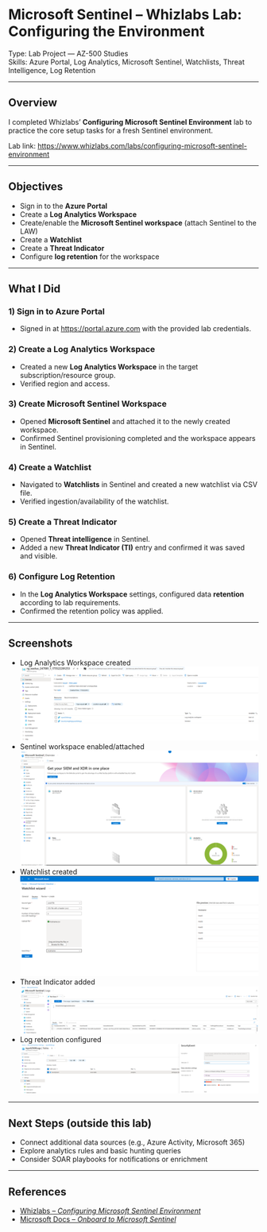 # Microsoft Sentinel – Whizlabs Lab: Configuring the Environment

Type: Lab Project — AZ-500 Studies  
Skills: Azure Portal, Log Analytics, Microsoft Sentinel, Watchlists, Threat Intelligence, Log Retention

* * *

## Overview

I completed Whizlabs’ **Configuring Microsoft Sentinel Environment** lab to practice the core setup tasks for a fresh Sentinel environment.

Lab link: https://www.whizlabs.com/labs/configuring-microsoft-sentinel-environment

* * *

## Objectives

- Sign in to the **Azure Portal**
- Create a **Log Analytics Workspace**
- Create/enable the **Microsoft Sentinel workspace** (attach Sentinel to the LAW)
- Create a **Watchlist**
- Create a **Threat Indicator**
- Configure **log retention** for the workspace

* * *

## What I Did

### 1) Sign in to Azure Portal
- Signed in at https://portal.azure.com with the provided lab credentials.

### 2) Create a Log Analytics Workspace
- Created a new **Log Analytics Workspace** in the target subscription/resource group.
- Verified region and access.

### 3) Create Microsoft Sentinel Workspace
- Opened **Microsoft Sentinel** and attached it to the newly created workspace.
- Confirmed Sentinel provisioning completed and the workspace appears in Sentinel.

### 4) Create a Watchlist
- Navigated to **Watchlists** in Sentinel and created a new watchlist via CSV file.
- Verified ingestion/availability of the watchlist.

### 5) Create a Threat Indicator
- Opened **Threat intelligence** in Sentinel.
- Added a new **Threat Indicator (TI)** entry and confirmed it was saved and visible.

### 6) Configure Log Retention
- In the **Log Analytics Workspace** settings, configured data **retention** according to lab requirements.
- Confirmed the retention policy was applied.

* * *

## Screenshots

- Log Analytics Workspace created ![rgoverview](screenshots/rgoverview.png)  
- Sentinel workspace enabled/attached ![sentineloverview](screenshots/sentineloverview.png)  
- Watchlist created ![sentinelwatchlist](screenshots/sentinelwatchlist.png)  
- Threat Indicator added ![threatindicatorlog](screenshots/threatindicatorlog.png)  
- Log retention configured ![logrentention](screenshots/logrentention.png)  


* * *

## Next Steps (outside this lab)

- Connect additional data sources (e.g., Azure Activity, Microsoft 365)  
- Explore analytics rules and basic hunting queries  
- Consider SOAR playbooks for notifications or enrichment

* * *

## References

- [Whizlabs – *Configuring Microsoft Sentinel Environment*](https://www.whizlabs.com/labs/configuring-microsoft-sentinel-environment)  
- [Microsoft Docs – *Onboard to Microsoft Sentinel*](https://learn.microsoft.com/en-us/azure/sentinel/quickstart-onboard)
